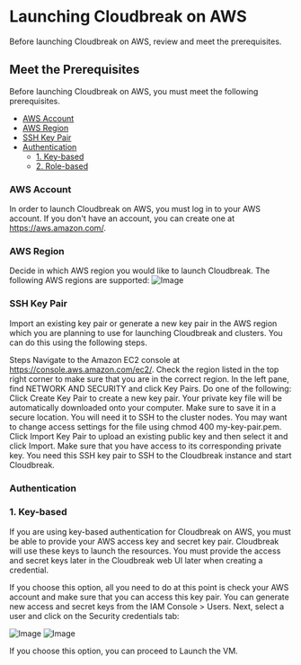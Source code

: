 # Launching Cloudbreak on AWS
Before launching Cloudbreak on AWS, review and meet the prerequisites.

## Meet the Prerequisites
Before launching Cloudbreak on AWS, you must meet the following prerequisites.

 - [AWS Account](#aws-account)
 - [AWS Region](#aws-region)
 - [SSH Key Pair](#ssh-key-pair)
 - [Authentication](#authentication)
     - [1. Key-based](#1-key-based)
     - [2. Role-based](#2-role-based)
  
 ### AWS Account
 In order to launch Cloudbreak on AWS, you must log in to your AWS account. If you don't have an account, you can create one at https://aws.amazon.com/.
 ### AWS Region
 Decide in which AWS region you would like to launch Cloudbreak. The following AWS regions are supported:
![Image](https://github.com/purn1mak/HadoopSummitCloudbreak/blob/master/Regions.png)
 ### SSH Key Pair
 Import an existing key pair or generate a new key pair in the AWS region which you are planning to use for launching Cloudbreak and clusters. You can do this using the following steps.

Steps
Navigate to the Amazon EC2 console at https://console.aws.amazon.com/ec2/.
Check the region listed in the top right corner to make sure that you are in the correct region.
In the left pane, find NETWORK AND SECURITY and click Key Pairs.
Do one of the following:
Click Create Key Pair to create a new key pair. Your private key file will be automatically downloaded onto your computer. Make sure to save it in a secure location. You will need it to SSH to the cluster nodes. You may want to change access settings for the file using chmod 400 my-key-pair.pem.
Click Import Key Pair to upload an existing public key and then select it and click Import. Make sure that you have access to its corresponding private key.
You need this SSH key pair to SSH to the Cloudbreak instance and start Cloudbreak.

 ### Authentication
  
### 1. Key-based
If you are using key-based authentication for Cloudbreak on AWS, you must be able to provide your AWS access key and secret key pair. Cloudbreak will use these keys to launch the resources. You must provide the access and secret keys later in the Cloudbreak web UI later when creating a credential.

If you choose this option, all you need to do at this point is check your AWS account and make sure that you can access this key pair. You can generate new access and secret keys from the IAM Console > Users. Next, select a user and click on the Security credentials tab:

![Image](https://github.com/purn1mak/HadoopSummitCloudbreak/blob/master/AWS_Users.png)
![Image](https://github.com/purn1mak/HadoopSummitCloudbreak/blob/master/CreateAccessKey.png)
  
If you choose this option, you can proceed to Launch the VM.  
